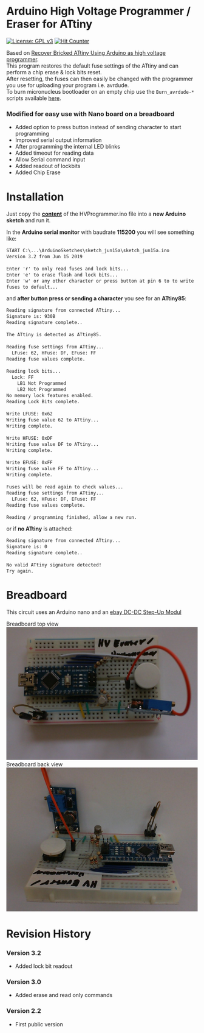 # Arduino High Voltage Programmer / Eraser for ATtiny

[![License: GPL v3](https://img.shields.io/badge/License-GPLv3-blue.svg)](https://www.gnu.org/licenses/gpl-3.0)
[![Hit Counter](https://hitcounter.pythonanywhere.com/count/tag.svg?url=https%3A%2F%2Fgithub.com%2FArminJo%2FATtiny-HighVoltageProgrammer_FuseEraser)](https://github.com/brentvollebregt/hit-counter)

Based on [Recover Bricked ATtiny Using Arduino as high voltage programmer](http://www.electronics-lab.com/recover-bricked-attiny-using-arduino-as-high-voltage-programmer/).<br/>
This program restores the default fuse settings of the ATtiny and can perform a chip erase & lock bits reset.<br/>
After resetting, the fuses can then easily be changed with the programmer you use for uploading your program i.e. avrdude.<br/>
To burn micronucleus bootloader on an empty chip use the `Burn_avrdude-*` scripts available [here](https://github.com/ArminJo/micronucleus-firmware/tree/master/utils).

### Modified for easy use with Nano board on a breadboard
- Added option to press button instead of sending character to start programming
- Improved serial output information
- After programming the internal LED blinks
- Added timeout for reading data
- Allow Serial command input
- Added readout of lockbits
- Added Chip Erase 

# Installation
Just copy the **[content](https://raw.githubusercontent.com/ArminJo/ATtiny-HighVoltageProgrammer_FuseEraser/master/src/HVProgrammer.cpp)** of the HVProgrammer.ino file into a **new Arduino sketch** and run it.

In the **Arduino serial monitor** with baudrate **115200** you will see something like:
```
START C:\...\ArduinoSketches\sketch_jun15a\sketch_jun15a.ino
Version 3.2 from Jun 15 2019

Enter 'r' to only read fuses and lock bits...
Enter 'e' to erase flash and lock bits...
Enter 'w' or any other character or press button at pin 6 to to write fuses to default...
```

and **after button press or sending a character** you see for an **ATtiny85**:
```
Reading signature from connected ATtiny...
Signature is: 930B
Reading signature complete..

The ATtiny is detected as ATtiny85.

Reading fuse settings from ATtiny...
  LFuse: 62, HFuse: DF, EFuse: FF
Reading fuse values complete.

Reading lock bits...
  Lock: FF
    LB1 Not Programmed
    LB2 Not Programmed
No memory lock features enabled.
Reading Lock Bits complete.

Write LFUSE: 0x62
Writing fuse value 62 to ATtiny...
Writing complete.

Write HFUSE: 0xDF
Writing fuse value DF to ATtiny...
Writing complete.

Write EFUSE: 0xFF
Writing fuse value FF to ATtiny...
Writing complete.

Fuses will be read again to check values...
Reading fuse settings from ATtiny...
  LFuse: 62, HFuse: DF, EFuse: FF
Reading fuse values complete.

Reading / programming finished, allow a new run.

```
 or if **no ATtiny** is attached:
```
Reading signature from connected ATtiny...
Signature is: 0
Reading signature complete..

No valid ATtiny signature detected!
Try again.
```

# Breadboard
This circuit uses an Arduino nano and an [ebay DC-DC Step-Up Modul](https://www.ebay.de/itm/2PCS-2A-Booster-Board-DC-DC-Step-Up-Modul-2-24V-5-9-12-28V-Replace-XL6009-BAF-/263413727169?hash=item3d54ae7fc1)

Breadboard top view
![Breadboard_Top](https://github.com/ArminJo/ATtiny-HighVoltageProgrammer_FuseEraser/blob/HEAD/pictures/HVProgrammer_Top.jpg)
Breadboard back view
![Breadboard_Back](https://github.com/ArminJo/ATtiny-HighVoltageProgrammer_FuseEraser/blob/HEAD/pictures/HVProgrammer_Back.jpg)

# Revision History
### Version 3.2
- Added lock bit readout
### Version 3.0
- Added erase and read only commands
### Version 2.2
- First public version
